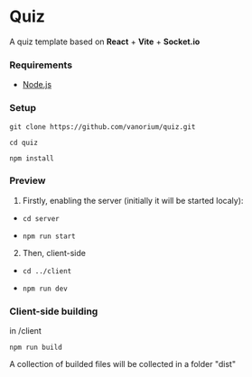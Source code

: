 # Quiz

A quiz template based on **React** + **Vite** + **Socket.io** 

### Requirements

- [Node.js](https://nodejs.org/)

### Setup

`git clone https://github.com/vanorium/quiz.git`

`cd quiz`

`npm install`

### Preview

1. Firstly, enabling the server (initially it will be started localy):

- `cd server`

- `npm run start`


2. Then, client-side

- `cd ../client`

- `npm run dev`

### Client-side building 

in /client

`npm run build`

A collection of builded files will be collected in a folder "dist"
